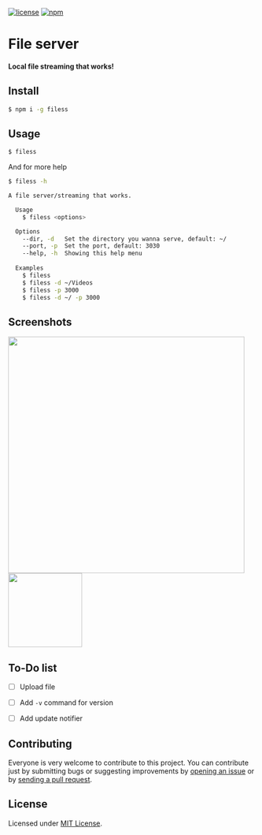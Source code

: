 [![license](https://img.shields.io/github/license/TheYahya/filess.svg)](https://raw.githubusercontent.com/TheYahya/filess/master/LICENSE) [![npm](https://img.shields.io/npm/dt/filess.svg)](https://www.npmjs.com/package/filess)

# File server
#### Local file streaming that works!

## Install
```bash
$ npm i -g filess
```

## Usage
```bash
$ filess
```

And for more help
```bash
$ filess -h
```

```bash
A file server/streaming that works.

  Usage
    $ filess <options>

  Options
    --dir, -d   Set the directory you wanna serve, default: ~/
    --port, -p  Set the port, default: 3030
    --help, -h  Showing this help menu
  
  Examples
    $ filess
    $ filess -d ~/Videos
    $ filess -p 3000
    $ filess -d ~/ -p 3000
```

## Screenshots
<a href="https://raw.githubusercontent.com/TheYahya/filess/master/screenshots/desktop.png"><img src="https://raw.githubusercontent.com/TheYahya/filess/master/screenshots/desktop.png" width="480px"/></a>
<a href="https://raw.githubusercontent.com/TheYahya/filess/master/screenshots/mobile.jpg"><img src="https://raw.githubusercontent.com/TheYahya/filess/master/screenshots/mobile.jpg" width="150px"/></a>


## To-Do list
- [ ] Upload file
- [ ] Add `-v` command for version
- [ ] Add update notifier


## Contributing
Everyone is very welcome to contribute to this project.
You can contribute just by submitting bugs or suggesting improvements by
[opening an issue](https://github.com/TheYahya/filess/issues) or by [sending a pull request](https://github.com/TheYahya/filess/pulls).

## License
Licensed under [MIT License](LICENSE).
